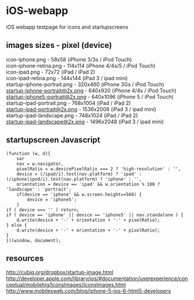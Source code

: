 iOS-webapp
==========

iOS webapp testpage for icons and startupscreens

images sizes - pixel (device)
--------
icon-iphone.png - 58x58 (iPhone 3/3s / iPod Touch)  
icon-iphone-retina.png - 114x114 (iPhone 4/4s/5 / iPod Touch)  
icon-ipad.png - 72x72 (iPad / iPad 2)  
icon-ipad-retina.png - 144x144 (iPad 3 / ipad mini)  
startup-iphone-portrait.png - 320x460 (iPhone 3Gs / iPod Touch)  
startup-iphone-portrait@2x.png - 640x920 (iPhone 4/4s / iPod Touch)  
startup-iphone5-portrait@2x.png - 640x1096  (iPhone 5 / iPod Touch)  
startup-ipad-portrait.png - 768x1004 (iPad / iPad 2)  
startup-ipad-portrait@2x.png - 1536x2008 (iPad 3 / ipad mini)  
startup-ipad-landscape.png - 748x1024 (iPad / iPad 2)  
startup-ipad-landscape@2x.png - 1496x2048 (iPad 3 / ipad mini)  

startupscreen Javascript
--------  
		
	(function (w, d){
		var
		nav = w.navigator,
		pixelRatio = w.devicePixelRatio === 2 ? 'high-resolution' : '',
		device = (/ipad/i).test(nav.platform) ? 'ipad' : (/iphone|ipod/i).test(nav.platform) ? 'iphone' : '',
		orientation = device == 'ipad' && w.orientation % 180 ? 'landscape' : 'portrait';
		if(device == 'iphone' && w.screen.height==568) {
			device = 'iphone5';
		}
	if ( device === '' ) return;
	if ( device == 'iphone' || device == 'iphone5' || nav.standalone ) {
		d.write(device + '-' + orientation + '-' + pixelRatio);
	} else {
		d.write(device + '-' + orientation + '-' + pixelRatio);
	}
	})(window, document);

resources
--------
http://cubiq.org/dropbox/startup-image.html  
http://developer.apple.com/library/ios/#documentation/userexperience/conceptual/mobilehig/IconsImages/IconsImages.html  
http://www.mobilexweb.com/blog/iphone-5-ios-6-html5-developers  
